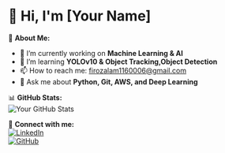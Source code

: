 # 👋 Hi, I'm [Your Name]  

🌱 **About Me:**  
- 🔭 I’m currently working on **Machine Learning & AI**  
- 🌱 I’m learning **YOLOv10 & Object Tracking,Object Detection**  
- 📫 How to reach me: [firozalam1160006@gmail.com](mailto:your-firozalam1160006@gmail.com)  
- 💬 Ask me about **Python, Git, AWS, and Deep Learning**  

📊 **GitHub Stats:**  
![Your GitHub Stats](https://github-readme-stats.vercel.app/api?username=YourGitHubUsername&show_icons=true&theme=radical)

🚀 **Connect with me:**  
[![LinkedIn](https://www.linkedin.com/in/mdfirozalam786/)](https://linkedin.com/in/yourprofile)  
[![GitHub](https://github.com/Firoz0006)](https://github.com/YourGitHubUsername)
